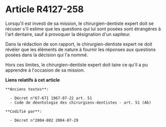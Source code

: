 # Article R4127-258

Lorsqu'il est investi de sa mission, le chirurgien-dentiste expert doit se récuser s'il estime que les questions qui lui sont
posées sont étrangères à l'art dentaire, sauf à provoquer la désignation d'un sapiteur.

Dans la rédaction de son rapport, le chirurgien-dentiste expert ne doit révéler que les éléments de nature à fournir les
réponses aux questions posées dans la décision qui l'a nommé.

Hors ces limites, le chirurgien-dentiste expert doit taire ce qu'il a pu apprendre à l'occasion de sa mission.

**Liens relatifs à cet article**

	**Anciens textes**:

	  - Décret n°67-671 1967-07-22 art. 51
	  - Code de déontologie des chirurgiens-dentistes - art. 51 (Ab)

	**Codifié par**:

	  - Décret n°2004-802 2004-07-29
